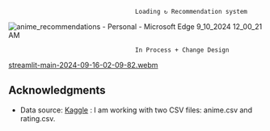                                        Loading ↻ Recommendation system

![anime_recommendations - Personal - Microsoft​ Edge 9_10_2024 12_00_21 AM](https://github.com/user-attachments/assets/5060efa3-7453-4e35-bc0e-f583226d1c97)

                                       In Process + Change Design

[streamlit-main-2024-09-16-02-09-82.webm](https://github.com/user-attachments/assets/d2fee01b-ba5e-48c3-ab97-9085b4c142b4)

## Acknowledgments
- Data source: [Kaggle](https://www.kaggle.com/datasets/CooperUnion/anime-recommendations-database) : I am working with two CSV files: anime.csv and rating.csv.
